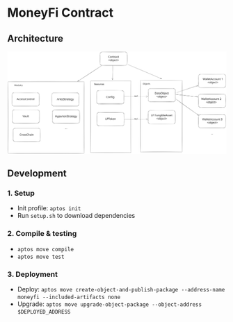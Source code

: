 
# MoneyFi Contract

## Architecture

![alt text](docs/architecture.svg)

## Development

### 1. Setup

- Init profile: `aptos init`
- Run `setup.sh` to download dependencies

### 2. Compile & testing

- `aptos move compile`
- `aptos move test`

### 3. Deployment

- Deploy: `aptos move create-object-and-publish-package --address-name moneyfi --included-artifacts none `
- Upgrade: `aptos move upgrade-object-package --object-address $DEPLOYED_ADDRESS`

